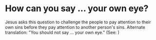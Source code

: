 
# How can you say ... your own eye?
Jesus asks this question to challenge the people to pay attention to their own sins before they pay attention to another person's sins. Alternate translation: "You should not say ... your own eye." (See: )